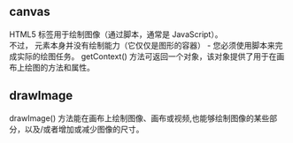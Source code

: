 canvas
------

HTML5 <canvas> 标签用于绘制图像（通过脚本，通常是 JavaScript）。  
不过，<canvas> 元素本身并没有绘制能力（它仅仅是图形的容器） - 您必须使用脚本来完成实际的绘图任务。
getContext() 方法可返回一个对象，该对象提供了用于在画布上绘图的方法和属性。

drawImage
---------
drawImage() 方法能在画布上绘制图像、画布或视频,也能够绘制图像的某些部分，以及/或者增加或减少图像的尺寸。

